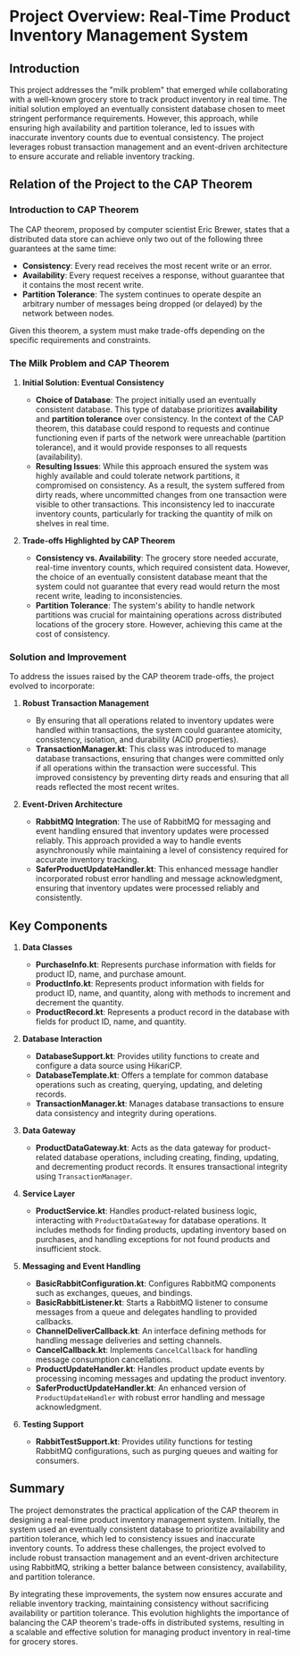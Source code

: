 
# Project Overview: Real-Time Product Inventory Management System

## Introduction
This project addresses the "milk problem" that emerged while collaborating with a well-known grocery store to track product inventory in real time. The initial solution employed an eventually consistent database chosen to meet stringent performance requirements. However, this approach, while ensuring high availability and partition tolerance, led to issues with inaccurate inventory counts due to eventual consistency. The project leverages robust transaction management and an event-driven architecture to ensure accurate and reliable inventory tracking.

## Relation of the Project to the CAP Theorem

### Introduction to CAP Theorem
The CAP theorem, proposed by computer scientist Eric Brewer, states that a distributed data store can achieve only two out of the following three guarantees at the same time:
- **Consistency**: Every read receives the most recent write or an error.
- **Availability**: Every request receives a response, without guarantee that it contains the most recent write.
- **Partition Tolerance**: The system continues to operate despite an arbitrary number of messages being dropped (or delayed) by the network between nodes.

Given this theorem, a system must make trade-offs depending on the specific requirements and constraints.

### The Milk Problem and CAP Theorem

1. **Initial Solution: Eventual Consistency**
   - **Choice of Database**: The project initially used an eventually consistent database. This type of database prioritizes **availability** and **partition tolerance** over consistency. In the context of the CAP theorem, this database could respond to requests and continue functioning even if parts of the network were unreachable (partition tolerance), and it would provide responses to all requests (availability).
   - **Resulting Issues**: While this approach ensured the system was highly available and could tolerate network partitions, it compromised on consistency. As a result, the system suffered from dirty reads, where uncommitted changes from one transaction were visible to other transactions. This inconsistency led to inaccurate inventory counts, particularly for tracking the quantity of milk on shelves in real time.

2. **Trade-offs Highlighted by CAP Theorem**
   - **Consistency vs. Availability**: The grocery store needed accurate, real-time inventory counts, which required consistent data. However, the choice of an eventually consistent database meant that the system could not guarantee that every read would return the most recent write, leading to inconsistencies.
   - **Partition Tolerance**: The system's ability to handle network partitions was crucial for maintaining operations across distributed locations of the grocery store. However, achieving this came at the cost of consistency.

### Solution and Improvement

To address the issues raised by the CAP theorem trade-offs, the project evolved to incorporate:

1. **Robust Transaction Management**
   - By ensuring that all operations related to inventory updates were handled within transactions, the system could guarantee atomicity, consistency, isolation, and durability (ACID properties).
   - **TransactionManager.kt**: This class was introduced to manage database transactions, ensuring that changes were committed only if all operations within the transaction were successful. This improved consistency by preventing dirty reads and ensuring that all reads reflected the most recent writes.

2. **Event-Driven Architecture**
   - **RabbitMQ Integration**: The use of RabbitMQ for messaging and event handling ensured that inventory updates were processed reliably. This approach provided a way to handle events asynchronously while maintaining a level of consistency required for accurate inventory tracking.
   - **SaferProductUpdateHandler.kt**: This enhanced message handler incorporated robust error handling and message acknowledgment, ensuring that inventory updates were processed reliably and consistently.

## Key Components

1. **Data Classes**
   - **PurchaseInfo.kt**: Represents purchase information with fields for product ID, name, and purchase amount.
   - **ProductInfo.kt**: Represents product information with fields for product ID, name, and quantity, along with methods to increment and decrement the quantity.
   - **ProductRecord.kt**: Represents a product record in the database with fields for product ID, name, and quantity.

2. **Database Interaction**
   - **DatabaseSupport.kt**: Provides utility functions to create and configure a data source using HikariCP.
   - **DatabaseTemplate.kt**: Offers a template for common database operations such as creating, querying, updating, and deleting records.
   - **TransactionManager.kt**: Manages database transactions to ensure data consistency and integrity during operations.

3. **Data Gateway**
   - **ProductDataGateway.kt**: Acts as the data gateway for product-related database operations, including creating, finding, updating, and decrementing product records. It ensures transactional integrity using `TransactionManager`.

4. **Service Layer**
   - **ProductService.kt**: Handles product-related business logic, interacting with `ProductDataGateway` for database operations. It includes methods for finding products, updating inventory based on purchases, and handling exceptions for not found products and insufficient stock.

5. **Messaging and Event Handling**
   - **BasicRabbitConfiguration.kt**: Configures RabbitMQ components such as exchanges, queues, and bindings.
   - **BasicRabbitListener.kt**: Starts a RabbitMQ listener to consume messages from a queue and delegates handling to provided callbacks.
   - **ChannelDeliverCallback.kt**: An interface defining methods for handling message deliveries and setting channels.
   - **CancelCallback.kt**: Implements `CancelCallback` for handling message consumption cancellations.
   - **ProductUpdateHandler.kt**: Handles product update events by processing incoming messages and updating the product inventory.
   - **SaferProductUpdateHandler.kt**: An enhanced version of `ProductUpdateHandler` with robust error handling and message acknowledgment.

6. **Testing Support**
   - **RabbitTestSupport.kt**: Provides utility functions for testing RabbitMQ configurations, such as purging queues and waiting for consumers.

## Summary

The project demonstrates the practical application of the CAP theorem in designing a real-time product inventory management system. Initially, the system used an eventually consistent database to prioritize availability and partition tolerance, which led to consistency issues and inaccurate inventory counts. To address these challenges, the project evolved to include robust transaction management and an event-driven architecture using RabbitMQ, striking a better balance between consistency, availability, and partition tolerance.

By integrating these improvements, the system now ensures accurate and reliable inventory tracking, maintaining consistency without sacrificing availability or partition tolerance. This evolution highlights the importance of balancing the CAP theorem's trade-offs in distributed systems, resulting in a scalable and effective solution for managing product inventory in real-time for grocery stores.


